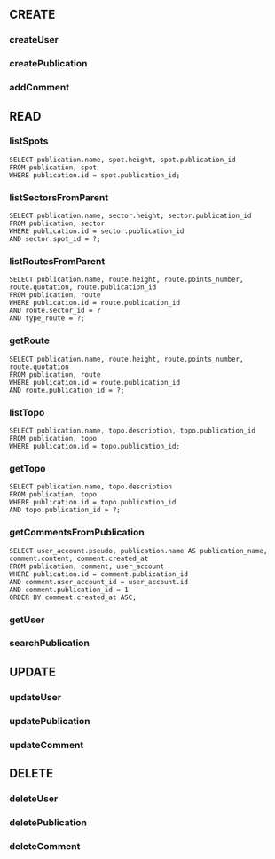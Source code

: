 **CREATE**
----------------------------------------
### createUser

### createPublication

### addComment

**READ**
----------------------------------------
### listSpots
```
SELECT publication.name, spot.height, spot.publication_id
FROM publication, spot
WHERE publication.id = spot.publication_id;
```

### listSectorsFromParent
```
SELECT publication.name, sector.height, sector.publication_id
FROM publication, sector
WHERE publication.id = sector.publication_id
AND sector.spot_id = ?;
```

### listRoutesFromParent
```
SELECT publication.name, route.height, route.points_number, route.quotation, route.publication_id
FROM publication, route
WHERE publication.id = route.publication_id
AND route.sector_id = ?
AND type_route = ?;
```

### getRoute
```
SELECT publication.name, route.height, route.points_number, route.quotation
FROM publication, route
WHERE publication.id = route.publication_id
AND route.publication_id = ?;
```

### listTopo
```
SELECT publication.name, topo.description, topo.publication_id
FROM publication, topo
WHERE publication.id = topo.publication_id;
```

### getTopo
```
SELECT publication.name, topo.description
FROM publication, topo
WHERE publication.id = topo.publication_id
AND topo.publication_id = ?;
```

### getCommentsFromPublication
```
SELECT user_account.pseudo, publication.name AS publication_name, comment.content, comment.created_at
FROM publication, comment, user_account
WHERE publication.id = comment.publication_id
AND comment.user_account_id = user_account.id
AND comment.publication_id = 1
ORDER BY comment.created_at ASC;
```

### getUser

### searchPublication

**UPDATE**
----------------------------------------
### updateUser

### updatePublication

### updateComment

**DELETE**
----------------------------------------
### deleteUser

### deletePublication

### deleteComment
